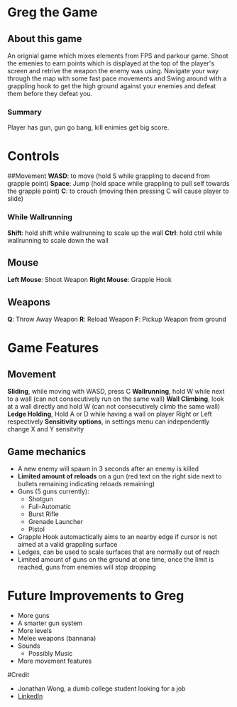 # Greg the Game
## About this game
An orignial game which mixes elements from FPS and parkour game.
Shoot the emenies to earn points which is displayed at the top of the player's screen and retrive the weapon the enemy was using.
Navigate your way through the map with some fast pace movements and Swing around with a grappling hook to get the high ground against your enemies
and defeat them before they defeat you.

### Summary
Player has gun, gun go bang, kill enimies get big score.

# Controls
##Movement
**WASD**: to move (hold S while grappling to decend from grapple point)
**Space**: Jump (hold space while grappling to pull self towards the grapple point)
**C**: to crouch (moving then pressing C will cause player to slide)

### While Wallrunning
**Shift**: hold shift while wallrunning to scale up the wall
**Ctrl**: hold ctril while wallrunning to scale down the wall

## Mouse
**Left Mouse**: Shoot Weapon
**Right Mouse**: Grapple Hook

## Weapons
**Q**: Throw Away Weapon
**R**: Reload Weapon
**F**: Pickup Weapon from ground

# Game Features
## Movement
**Sliding**, while moving with WASD, press C
**Wallrunning**, hold W while next to a wall (can not consecutively run on the same wall)
**Wall Climbing**, look at a wall directly and hold W (can not consecutively climb the same wall)
**Ledge Holding**, Hold A or D while having a wall on player Right or Left respectively
**Sensitivity options**, in settings menu can independently change X and Y sensitvity

## Game mechanics
- A new enemy will spawn in 3 seconds after an enemy is killed
- **Limited amount of reloads** on a gun (red text on the right side next to bullets remaining indicating reloads remaining)
- Guns (5 guns currently):
  - Shotgun
  - Full-Automatic
  - Burst Rifle
  - Grenade Launcher
  - Pistol
- Grapple Hook automactically aims to an nearby edge if cursor is not aimed at a valid grappling surface
- Ledges, can be used to scale surfaces that are normally out of reach
- Limited amount of guns on the ground at one time, once the limit is reached, guns from enemies will stop dropping

# Future Improvements to Greg
- More guns
- A smarter gun system
- More levels
- Melee weapons (bannana)
- Sounds
  - Possibly Music
- More movement features  

#Credit
- Jonathan Wong, a dumb college student looking for a job
- [LinkedIn](https://www.linkedin.com/in/jonathan-wong-137a39249/)
